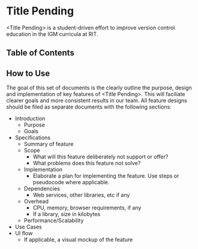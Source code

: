 Title Pending
=============

\<Title Pending\> is a student-driven effort to improve version control education in the IGM curricula at RIT. 

Table of Contents
-----------------


How to Use
-----------
The goal of this set of documents is the clearly outline the purpose, design and implementation of key features of \<Title Pending\>. This will faciliate clearer goals and more consistent results in our team. All feature designs should be filed as separate documents with the following sections: 

* Introduction
  * Purpose
  * Goals
* Specifications
  * Summary of feature
  * Scope
    * What will this feature deliberately not support or offer?
    * What problems does this feature not solve?
  * Implementation
    * Elaborate a plan for implementing the feature. Use steps or pseudocode where applicable.
  * Dependencies
    * Web services, other libraries, etc if any
  * Overhead
    * CPU, memory, browser requirements, if any
    * If a library, size in kilobytes
  * Performance/Scalability
* Use Cases
* UI flow
  * If applicable, a visual mockup of the feature

